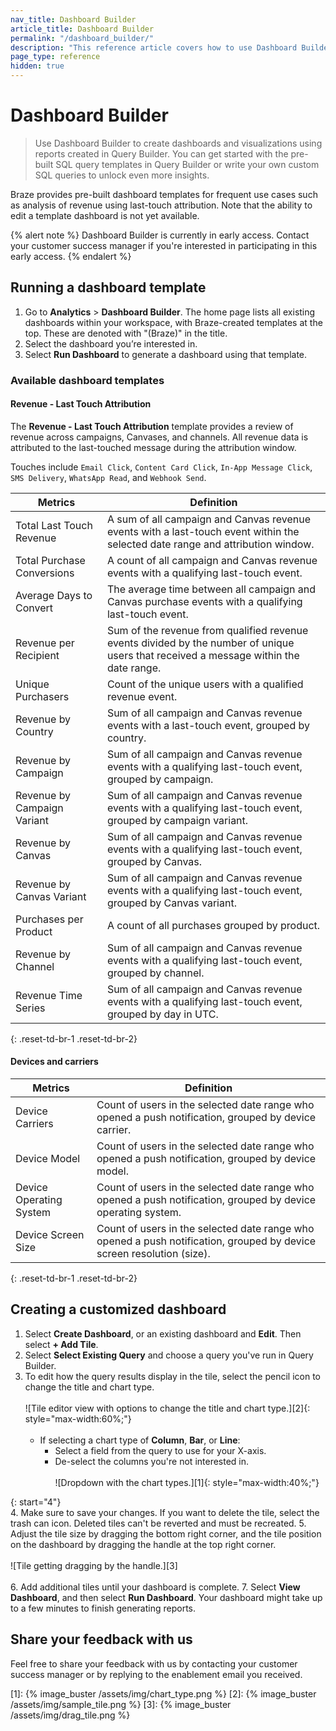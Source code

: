 ```yaml
---
nav_title: Dashboard Builder
article_title: Dashboard Builder
permalink: "/dashboard_builder/"
description: "This reference article covers how to use Dashboard Builder to create dashboards and visualizations using reports created in Query Builder."
page_type: reference
hidden: true
---
```


# Dashboard Builder

> Use Dashboard Builder to create dashboards and visualizations using reports created in Query Builder. You can get started with the pre-built SQL query templates in Query Builder or write your own custom SQL queries to unlock even more insights.

Braze provides pre-built dashboard templates for frequent use cases such as analysis of revenue using last-touch attribution. Note that the ability to edit a template dashboard is not yet available.

{% alert note %}
Dashboard Builder is currently in early access. Contact your customer success manager if you're interested in participating in this early access.
{% endalert %}

## Running a dashboard template

1. Go to **Analytics** > **Dashboard Builder**. The home page lists all existing dashboards within your workspace, with Braze-created templates at the top. These are denoted with "(Braze)" in the title.
2. Select the dashboard you’re interested in.
3. Select **Run Dashboard** to generate a dashboard using that template.

### Available dashboard templates

#### Revenue - Last Touch Attribution

The **Revenue - Last Touch Attribution** template provides a review of revenue across campaigns, Canvases, and channels. All revenue data is attributed to the last-touched message during the attribution window.

Touches include `Email Click`, `Content Card Click`, `In-App Message Click`, `SMS Delivery`, `WhatsApp Read`, and `Webhook Send`.

| Metrics | Definition |
| --- | --- |
| Total Last Touch Revenue | A sum of all campaign and Canvas revenue events with a last-touch event within the selected date range and attribution window. |
| Total Purchase Conversions | A count of all campaign and Canvas revenue events with a qualifying last-touch event. |
| Average Days to Convert | The average time between all campaign and Canvas purchase events with a qualifying last-touch event. |
| Revenue per Recipient | Sum of the revenue from qualified revenue events divided by the number of unique users that received a message within the date range. |
| Unique Purchasers | Count of the unique users with a qualified revenue event. |
| Revenue by Country | Sum of all campaign and Canvas revenue events with a last-touch event, grouped by country. |
| Revenue by Campaign | Sum of all campaign and Canvas revenue events with a qualifying last-touch event, grouped by campaign. |
| Revenue by Campaign Variant | Sum of all campaign and Canvas revenue events with a qualifying last-touch event, grouped by campaign variant. |
| Revenue by Canvas | Sum of all campaign and Canvas revenue events with a qualifying last-touch event, grouped by Canvas. |
| Revenue by Canvas Variant | Sum of all campaign and Canvas revenue events with a qualifying last-touch event, grouped by Canvas variant. |
| Purchases per Product | A count of all purchases grouped by product. |
| Revenue by Channel | Sum of all campaign and Canvas revenue events with a qualifying last-touch event, grouped by channel. | 
| Revenue Time Series | Sum of all campaign and Canvas revenue events with a qualifying last-touch event, grouped by day in UTC. |
{: .reset-td-br-1 .reset-td-br-2}

#### Devices and carriers

| Metrics | Definition |
| --- | --- |
| Device Carriers | Count of users in the selected date range who opened a push notification, grouped by device carrier. |
| Device Model | Count of users in the selected date range who opened a push notification, grouped by device model. |
| Device Operating System | Count of users in the selected date range who opened a push notification, grouped by device operating system. |
| Device Screen Size | Count of users in the selected date range who opened a push notification, grouped by device screen resolution (size). |
{: .reset-td-br-1 .reset-td-br-2}

## Creating a customized dashboard

1. Select **Create Dashboard**, or an existing dashboard and **Edit**. Then select **+ Add Tile**.
2. Select **Select Existing Query** and choose a query you've run in Query Builder.
3. To edit how the query results display in the tile, select the pencil icon to change the title and chart type.<br><br>![Tile editor view with options to change the title and chart type.][2]{: style="max-width:60%;"}<br><br>
    - If selecting a chart type of **Column**, **Bar**, or **Line**:
        - Select a field from the query to use for your X-axis.
        - De-select the columns you're not interested in.<br><br>![Dropdown with the chart types.][1]{: style="max-width:40%;"}

{: start="4"}        
4. Make sure to save your changes. If you want to delete the tile, select the trash can icon. Deleted tiles can't be reverted and must be recreated.
5. Adjust the tile size by dragging the bottom right corner, and the tile position on the dashboard by dragging the handle at the top right corner.<br><br>![Tile getting dragging by the handle.][3]<br><br>
6. Add additional tiles until your dashboard is complete.
7. Select **View Dashboard**, and then select **Run Dashboard**. Your dashboard might take up to a few minutes to finish generating reports.

## Share your feedback with us

Feel free to share your feedback with us by contacting your customer success manager or by replying to the enablement email you received.

[1]: {% image_buster /assets/img/chart_type.png %}
[2]: {% image_buster /assets/img/sample_tile.png %}
[3]: {% image_buster /assets/img/drag_tile.png %}

